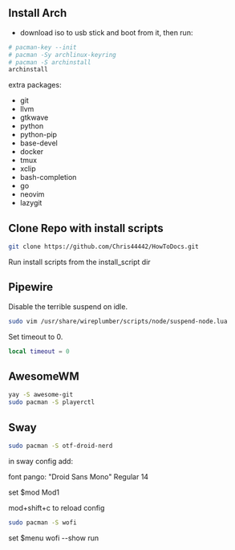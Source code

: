 ## Install Arch

- download iso to usb stick and boot from it, then run:

```bash
# pacman-key --init
# pacman -Sy archlinux-keyring
# pacman -S archinstall
archinstall
```

extra packages:
- git
- llvm
- gtkwave
- python
- python-pip
- base-devel
- docker
- tmux
- xclip
- bash-completion
- go
- neovim
- lazygit

## Clone Repo with install scripts

```bash
git clone https://github.com/Chris44442/HowToDocs.git
```

Run install scripts from the install_script dir

## Pipewire

Disable the terrible suspend on idle.

```bash
sudo vim /usr/share/wireplumber/scripts/node/suspend-node.lua
```

Set timeout to 0.

```lua
local timeout = 0
```

## AwesomeWM

```bash
yay -S awesome-git
sudo pacman -S playerctl
```

## Sway

```bash
sudo pacman -S otf-droid-nerd
```

in sway config add:

font pango: "Droid Sans Mono" Regular 14

set $mod Mod1


mod+shift+c to reload config


```bash
sudo pacman -S wofi
```

set $menu wofi --show run
